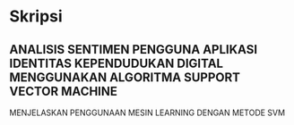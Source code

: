 # Skripsi
## ANALISIS SENTIMEN PENGGUNA APLIKASI IDENTITAS KEPENDUDUKAN DIGITAL MENGGUNAKAN ALGORITMA SUPPORT VECTOR MACHINE
MENJELASKAN PENGGUNAAN MESIN LEARNING DENGAN METODE SVM
